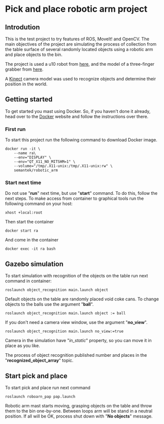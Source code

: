 # Pick and place robotic arm project

## Introdution

This is the test project to try features of ROS, MoveIt! and OpenCV. The main objectives of the project are simulating the process of collection from the table surface of several randomly located objects using a robotic arm and place objects to the bin. 

The project is used a u10 robot from [here](https://github.com/ros-industrial/universal_robot), and the model of a three-finger grabber from [here](https://github.com/shadow-robot/smart_grasping_sandbox). 

A [Kinect](https://wiki.ros.org/openni_camera) camera model was used to recognize objects and determine their position in the world.

## Getting started

To get started you mast using Docker. So, if you haven't done it already, head over to the [Docker](https://www.docker.com/) website and follow the instructions over there.

### First run
To start this project run the following command to download Docker image.

    docker run -it \
	    --name ra\
        --env="DISPLAY" \
        --env="QT_X11_NO_MITSHM=1" \
        --volume="/tmp/.X11-unix:/tmp/.X11-unix:rw" \
        semantek/robotic_arm

### Start next time
Do not use "**run**" next time, but use "**start**" command. To do this, follow the next steps.
To make access from container to graphical tools run the following command on your host:

    xhost +local:root

Then start the container

    docker start ra

And come in the container

    docker exec -it ra bash


## Gazebo simulation

To start simulation with recognition of the objects on the table run next command in container:

    roslaunch object_recognition main.launch object
    

Default objects on the table are randomly placed void coke cans. To change objects to the balls use the argument  "**ball**".

    roslaunch object_recognition main.launch object := ball



If you don't need a camera view window, use the argument  "**no_view**".

    roslaunch object_recognition main.launch no_view:=true


Camera in the simulation have "*in_static*" property, so you can move it in place as you like. 

The process of object recognition published number and places in the "**recognized_object_array**" topic.

## Start pick and place

To start pick and place run next command

    roslaunch roboarn_pap pap.launch

Robotic arm mast starts moving, grasping objects on the table and throw them to the bin one-by-one. Between loops arm will be stand in a neutral position.
If all will be OK, process shut down with "**No objects**" message.
